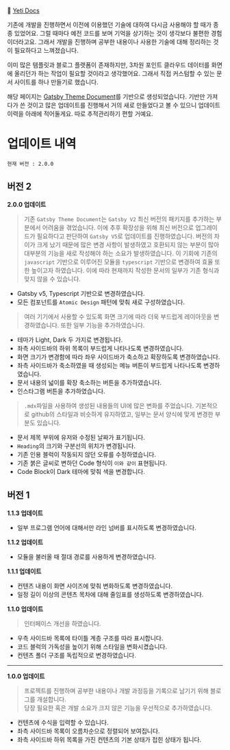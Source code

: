👀 [Yeti Docs](https://yeti-s.github.io/)

기존에 개발을 진행하면서 이전에 이용했던 기술에 대하여 다시금 사용해야 할 때가 종종 있었어요. 
그럴 때마다 예전 코드를 보며 기억을 상기하는 것이 생각보다 불편한 경험이더라고요. 
그래서 개발을 진행하며 공부한 내용이나 사용한 기술에 대해 정리하는 것이 필요하다고 느껴졌습니다. 

이미 많은 템플릿과 블로그 플랫폼이 존재하지만, 3차원 포인트 클라우드 데이터를 화면에 올리던가 하는 작업이 필요할 것이라고 생각했어요. 
그래서 직접 커스텀할 수 있는 문서 사이트를 하나 만들기로 했습니다. 

해당 페이지는 [Gatsby Theme Document](https://www.gatsbyjs.com/plugins/gatsby-theme-document/)를 기반으로 생성되었습니다.
기반만 가져다가 쓴 것이고 많은 업데이트를 진행해서 거의 새로 만들었다고 볼 수 있으니 업데이트 이력을 아래에 적어둘게요.
따로 추적관리하기 편할 거예요. 

# 업데이트 내역
`현재 버전 : 2.0.0`

## 버전 2

**2.0.0 업데이트**
> 기존 `Gatsby Theme Document`는 `Gatsby V2` 최신 버전의 패키지를 추가하는 부분에서 어려움을 겪었습니다.
이에 추후 확장성을 위해 최신 버전으로 업그레이드가 필요하다고 판단하여 `Gatsby V5`로 업데이트를 진행하였습니다.
버전의 차이가 크게 났기 때문에 많은 변경 사항이 발생하였고 호환되지 않는 부분이 많아 대부분의 기능을 새로 작성해야 하는 소요가 발생하였습니다.
이 기회에 기존의 `javascript` 기반으로 이루어진 모듈을 `typescript` 기반으로 변경하여 효율 또한 높이고자 하였습니다.
이에 따라 현재까지 작성한 문서의 일부가 기존 형식과 맞지 않을 수 있습니다.

* Gatsby v5, Typescript 기반으로 변경하였습니다.
* 모든 컴포넌트를 `Atomic Design` 패턴에 맞춰 새로 구성하였습니다.

> 여러 기기에서 사용할 수 있도록 화면 크기에 따라 더욱 부드럽게 레이아웃을 변경하였습니다.
또한 일부 기능을 추가하였습니다.

* 테마가 Light, Dark 두 가지로 변경됩니다.
* 좌측 사이드바의 하위 목록이 부드럽게 나타나도록 변경하였습니다.
* 화면 크기가 변경함에 따라 좌우 사이드바가 축소하고 확장하도록 변경하였습니다.
* 좌측 사이드바가 축소하였을 때 생성되는 메뉴 버튼이 부드럽게 나타나도록 변경하였습니다.
* 문서 내용의 넓이를 확장 축소하는 버튼을 추가하였습니다.
* 인스타그램 버튼을 추가하였습니다.

> `.mdx`파일을 사용하여 생성된 내용들의 UI에 많은 변화를 주었습니다.
기본적으로 github의 스타일과 비슷하게 유지하였고, 일부는 문서 양식에 맞게 변경한 부분도 있습니다.

* 문서 제목 부위에 유저와 수정된 날짜가 표기됩니다.
* `Heading`의 크기와 구분선의 위치가 변경됩니다.
* 기존 인용 블럭이 작동되지 않던 오류를 수정하였습니다.
* 기존 붉은 글씨로 변하던 Code 형식이 `이와 같이` 표현됩니다.
* Code Block이 Dark 테마에 맞춰 색을 변경합니다.


## 버전 1
**1.1.3 업데이트**
* 일부 프로그램 언어에 대해서만 라인 넘버를 표시하도록 변경하였습니다.

**1.1.2 업데이트**
* 모듈을 불러올 때 절대 경로를 사용하게 변경하였습니다.

**1.1.1 업데이트**
* 컨텐츠 내용이 화면 사이즈에 맞춰 변화하도록 변경하였습니다.
* 일정 길이 이상의 콘텐츠 목차에 대해 줄임표를 생성하도록 변경하였습니다.

**1.1.0 업데이트**
> 인터페이스 개선을 하였습니다.

* 우측 사이드바 목록에 타이틀 계층 구조를 따라 표시합니다.
* 코드 블럭의 가독성을 높이기 위해 스타일을 변화시켰습니다.
* 컨텐츠 폴더 구조를 독립적으로 변경하였습니다.

---
**1.0.0 업데이트**
> 프로젝트를 진행하며 공부한 내용이나 개발 과정등을 기록으로 남기기 위해 블로그를 개설합니다.  
당장 필요한 혹은 개발 소요가 크지 않은 기능을 우선적으로 추가하였습니다.

* 컨텐츠에 수식을 입력할 수 있습니다.
* 좌측 사이드바 목록이 오름차순으로 정렬되어 보여집니다.
* 좌측 사이드바 하위 목록을 가진 컨텐츠의 기본 상태가 접힌 상태가 됩니다.
